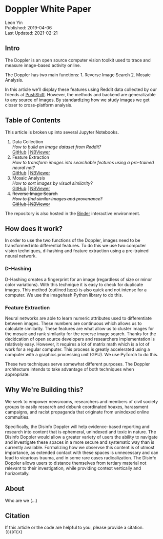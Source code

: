 # Doppler White Paper
Leon Yin
<br>
Published: 2019-04-06<br>
Last Updated: 2021-02-21

## Intro
The Doppler is an open source computer vision toolkit used to trace and measure image-based activity online. 

The Doppler has two main functions:
~~1. Reverse Image Search~~ 
2. Mosaic Analysis. 

In this article we'll display these features using Reddit data collected by our friends at [PushShift](PushShift.io). However, the methods and backend are generalizable to any source of images. By standardizing how we study images we get closer to cross-platform analysis.

## Table of Contents
This article is broken up into several Jupyter Notebooks.
1. Data Collection <br>
    <i>How to build an image dataset from Reddit?</i> <br>
    [GitHub](https://github.com/yinleon/doppler_tutorials/blob/master/1-download-data.ipynb) | [NBViewer](https://nbviewer.jupyter.org/github/yinleon/doppler_tutorials/blob/master/1-download-data.ipynb)  
2. Feature Extraction <br>
    <i>How to transform images into searchable features using a pre-trained neural net?</i> <br>
    [GitHub](lhttps://github.com/yinleon/doppler_tutorials/blob/master/2-feature-extraction.ipynb) | [NBViewer](https://nbviewer.jupyter.org/github/yinleon/doppler_tutorials/blob/master/2-feature-extraction.ipynb)
3. Mosaic Analysis <br>
    <i>How to sort images by visual similarity?</i> <br>
    [GitHub](https://github.com/yinleon/doppler_tutorials/blob/master/3-mosaic-analysis.ipynb) | [NBViewer](https://nbviewer.jupyter.org/github/yinleon/doppler_tutorials/blob/master/3-mosaic-analysis.ipynb)
4. ~~Reverse Image Search <br>
    <i>How to find similar images and provenance?</i> <br>
    [GitHub](https://github.com/yinleon/doppler_tutorials/blob/master/4-reverse-image-search.ipynb) | [NBViewer](https://nbviewer.jupyter.org/github/yinleon/doppler_tutorials/blob/master/4-reverse-image-search.ipynb)~~

The repository is also hosted in the [Binder](https://mybinder.org/v2/gh/yinleon/doppler_tutorials/master
) interactive environment.

## How does it work?
In order to use the two functions of the Doppler, images need to be transformed into differential features. To do this we use two computer vision techniques, d-hashing and feature extraction using a pre-trained neural network.

### D-Hashing
D-Hashing creates a fingerprint for an image (regardless of size or minor color variations). With this technique it is easy to check for duplicate images. This method (outlined [here](http://www.hackerfactor.com/blog/?/archives/529-Kind-of-Like-That.html)) is also quick and not intense for a computer. We use the imagehash Python library to do this.

### Feature Extraction
Neural networks are able to learn numeric attributes used to differentiate between images. These numbers are continuous which allows us to calculate similarity. These features are what allow us to cluster images for the mosaic and rank similarity for the reverse image search. Thanks for the decidcation of open source developers and researchers implementation is relatively easy. However, it requires a lot of matrix math which is a lot of work for a regular computer. This process is greatly accelerated using a computer with a graphics processing unit (GPU). We use PyTorch to do this.

These two techniques serve somewhat different purposes. The Doppler architecture intends to take advantage of both techniques when appropriate.

## Why We're Building this?
We seek to empower newsrooms, researchers and members of civil society groups to easily research and debunk coordinated hoaxes, harassment campaigns, and racist propaganda that originate from unindexed online commuities.

Specifically, the Disinfo Doppler will help evidence-based reporting and research into content that is ephemeral, unindexed and toxic in nature. The Disinfo Doppler would allow a greater variety of users the ability to navigate and investigate these spaces in a more secure and systematic way than is currently available. Formalizing how we observse this content is of utmost importance, as extended contact with these spaces is unnecessary and can lead to vicarious trauma, and in some rare cases radicalization. The Disinfo Doppler allows users to distance themselves from tertiary material not relevant to their investigation, while providing context vertically and horizontally.

## About
Who are we (...)

## Citation
If this article or the code are helpful to you, please provide a citation.<br>
```{BIBTEX}```



